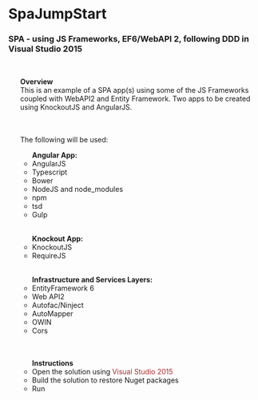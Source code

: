 # SpaJumpStart

<h3>SPA - using JS Frameworks, EF6/WebAPI 2, following DDD in Visual Studio 2015</h3>
</br>
<ul><strong>Overview</strong>
</br>
This is an example of a SPA app(s) using some of the JS Frameworks coupled with WebAPI2 and Entity Framework.
Two apps to be created using KnockoutJS and AngularJS.

</br></br>
The following will be used:

<ul><strong>Angular App:</strong>
<li>AngularJS</li>
<li>Typescript</li>
<li>Bower</li>
<li>NodeJS and node_modules</li>
<li>npm</li>
<li>tsd</li>
<li>Gulp</li>
</ul>
</br>
<ul><strong>Knockout App:</strong>
<li>KnockoutJS</li>
<li>RequireJS</li>
</ul>
</br>
<ul><strong>Infrastructure and Services Layers:</strong>
<li>EntityFramework 6</li>
<li>Web API2</li>
<li>Autofac/Ninject</li>
<li>AutoMapper</li>
<li>OWIN</li>
<li>Cors</li>
</ul>
</br></br>
<ul><strong>Instructions</strong>
<li>Open the solution using <span style="color:brown">Visual Studio 2015</li>
<li>Build the solution to restore Nuget packages</li>
<li>Run</li>
</ul>

